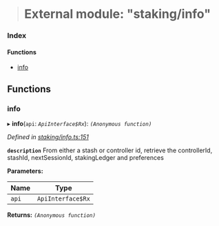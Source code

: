 > # External module: "staking/info"

### Index

#### Functions

* [info](_staking_info_.md#info)

## Functions

###  info

▸ **info**(`api`: *`ApiInterface$Rx`*): *`(Anonymous function)`*

*Defined in [staking/info.ts:151](https://github.com/polkadot-js/api/blob/8c4320c/packages/api-derive/src/staking/info.ts#L151)*

**`description`** From either a stash or controller id, retrieve the controllerId, stashId, nextSessionId, stakingLedger and preferences

**Parameters:**

Name | Type |
------ | ------ |
`api` | `ApiInterface$Rx` |

**Returns:** *`(Anonymous function)`*